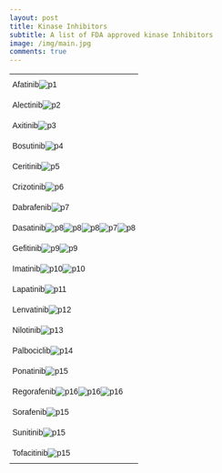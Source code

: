 ```yaml
---
layout: post
title: Kinase Inhibitors
subtitle: A list of FDA approved kinase Inhibitors  
image: /img/main.jpg
comments: true
---
```


<style type="text/css">
.tg  {border-collapse:collapse;border-spacing:0;}
.tg td{border-color:black;border-style:solid;border-width:0px;font-family:Arial, sans-serif;font-size:14px;
  overflow:hidden;padding:10px 5px;word-break:normal;}
.tg th{border-color:black;border-style:solid;border-width:0px;font-family:Arial, sans-serif;font-size:14px;
  font-weight:normal;overflow:hidden;padding:10px 5px;word-break:normal;}
.tg .tg-0pky{border-color:inherit;text-align:left;vertical-align:top}
</style>
<table class="tg">
  <tr>
    <th class="tg-0pky">Afatinib<img src="/img/afatinib.jpg" alt="p1"></th>
  </tr>
  
  <tr>
    <th class="tg-0pky">Alectinib<img src="/img/Alectinib.jpg" alt="p2"></th>
  </tr>
  
  <tr>
    <th class="tg-0pky">Axitinib<img src="/img/Axitinib.jpg" alt="p3"></th>
  </tr>
  
  <tr>
    <th class="tg-0pky">Bosutinib<img src="/img/Bosutinib.jpg" alt="p4"></th>
  </tr>
  
  <tr>
    <th class="tg-0pky">Ceritinib<img src="/img/Ceritinib.jpg" alt="p5"></th>
  </tr>
  
  <tr>
    <th class="tg-0pky">Crizotinib<img src="/img/Crizotinib.jpg" alt="p6"></th>
  </tr>
  
  <tr>
    <th class="tg-0pky">Dabrafenib<img src="/img/Dabrafenib.jpg" alt="p7"></th>
  </tr>
  
  <tr>
    <th class="tg-0pky">Dasatinib<img src="/img/Dasatinib0.jpg" alt="p8"><img src="/img/Dasatinib00.jpg" alt="p8"><img src="/img/Dasatinib000.jpg" alt="p8"><img src="/img/Dasatinib0000.jpg" alt="p7"><img src="/img/Dasatinib00000.jpg" alt="p8"></th>
  </tr>
  
  <tr>
    <th class="tg-0pky">Gefitinib<img src="/img/Gefitinib0.jpg" alt="p9"><img src="/img/Gefitinib00.jpg" alt="p9"></th>
  </tr>
  
   <tr>
    <th class="tg-0pky">Imatinib<img src="/img/Imatinib0.jpg" alt="p10"><img src="/img/Imatinib00.jpg" alt="p10"></th>
  </tr>
 
 <tr>
    <th class="tg-0pky">Lapatinib<img src="/img/Lapatinib.jpg" alt="p11"></th>
  </tr>
  
  <tr>
    <th class="tg-0pky">Lenvatinib<img src="/img/Lenvatinib.jpg" alt="p12"></th>
  </tr>
  
   <tr>
    <th class="tg-0pky">Nilotinib<img src="/img/Nilotinib.jpg" alt="p13"></th>
  </tr>
  
   <tr>
    <th class="tg-0pky">Palbociclib<img src="/img/Palbociclib.jpg" alt="p14"></th>
  </tr>
  
  <tr>
    <th class="tg-0pky">Ponatinib<img src="/img/Ponatinib.jpg" alt="p15"></th>
  </tr>
  
 <tr>
    <th class="tg-0pky">Regorafenib<img src="/img/Regorafenib0.jpg" alt="p16"><img src="/img/Regorafenib00.jpg" alt="p16"><img src="/img/Regorafenib000.jpg" alt="p16"></th>
  </tr>
  
  <tr>
    <th class="tg-0pky">Sorafenib<img src="/img/Sorafenib.jpg" alt="p15"></th>
  </tr>
  
   <tr>
    <th class="tg-0pky">Sunitinib<img src="/img/Sunitinib.jpg" alt="p15"></th>
  </tr>
  
  <tr>
    <th class="tg-0pky">Tofacitinib<img src="/img/Tofacitinib.jpg" alt="p15"></th>
  </tr>
 
  
  
 
  
  

  
 
</table>

